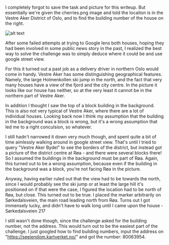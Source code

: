 I completely forgot to save the task and picture for this writeup. But essentially we're given the cherries.png image and told the locaiton is in the Vestre Aker District of Oslo, and to find the building number of the house on the right.

![alt text](https://github.com/tormodder/ctf/tree/main/S2G22/OSINT/cherries.png?raw=true)


After some failed attempts at trying to Google lens both houses, hoping they had been involved in some public news story in the past, I realized the best way to solve the challenge was to simply deduce where it could be and use google street view. 

For this it turned out a past job as a delivery driver in northern Oslo would come in handy. Vestre Aker has some distinguishing geographical features. Namely, the large Holmenkollen ski jump in the north, and the fact that very many houses have a view of the fjord and the city centre. In the picture it looks like our house has neither, so at the very least it cannot be in the northern part of Vestre Aker.

In addition I thought I saw the top of a block building in the background. This is also not very typical of Vestre Aker, where there are a lot of individual houses. Looking back now I think my assumption that the building in the background was a block is wrong, but it's a wrong assumption that led me to a right conculsion, so whatever.

I still hadn't narrowed it down very much though, and spent quite a bit of time aimlessly walking around in google street view. That's until I tried to query "Vestre Aker Bydel" to see the borders of the district, but instead got a picture of the district centre at Røa - and there were several blocks there! So I assumed the buildings in the background must be part of Røa. Again, this turned out to be a wrong assumption, because even if the building in the background was a block, you're not facing Røa in the picture.

Anyway, having earlier ruled out that the view had to be towards the north, since I would probably see the ski jump or at least the large hill it's positioned on if that were the case, I figured the location had to be north of Røa, but close. This turned out to be true. I placed the marker arbitrarily on Sørkedalsveien, the main road leading north from Røa. Turns out I got immensely lucky, and didn't have to walk long until I came upon the house - Sørkedalsveien 217

I still wasn't done though, since the challenge asked for the building number, not the address. This would turn out to be the easiest part of the challenge. I just googled how to find building numbers, input the address on "https://seeiendom.kartverket.no/" and got the number: 80063954.
